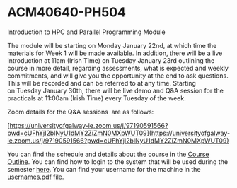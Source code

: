# ACM40640-PH504
Introduction to HPC and Parallel Programming Module

The module will be starting on Monday January 22nd, at which time the materials for Week 1 will be made available. In addition, there will be a live introduction at 11am (Irish Time) on Tuesday January 23rd outlining the course in more detail, regarding assessments, what is expected and weekly commitments, and will give you the opportunity at the end to ask questions. This will be recorded and can be referred to at any time. Starting on Tuesday January 30th, there will be live demo and Q&A session for the practicals at 11:00am (Irish Time) every Tuesday of the week.

Zoom details for the Q&A sessions  are as follows:

[https://universityofgalway-ie.zoom.us/j/97190591566?pwd=cUFhYjI2blNyU1dMY2ZiZmN0MXpWUT09](https://universityofgalway-ie.zoom.us/j/97190591566?pwd=cUFhYjI2blNyU1dMY2ZiZmN0MXpWUT09)

You can find the schedule and details about the course in the [Course Outline](Course_Outline_Jan24.pdf). You can find how to login to the system that will be used during the semester [here](). You can find your username for the machine in the [usernames.pdf](usernames.pdf) file.
